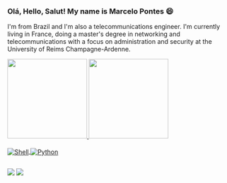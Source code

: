 ### Olá, Hello, Salut! My name is Marcelo Pontes 😄

I'm from Brazil and I'm also a telecommunications engineer. I'm currently living in France, doing a master's degree in networking and telecommunications with a focus on administration and security at the University of Reims Champagne-Ardenne. 

<div>
  <a href="https://github.com/marcelopontes1">
  <img height="180em" src="https://github-readme-stats.vercel.app/api?username=marcelopontes1&show_icons=true&theme=default&include_all_commits=true&count_private=true"/>
  <img height="180em" src="https://github-readme-stats.vercel.app/api/top-langs/?username=marcelopontes1&layout=compact&langs_count=7&theme=default"/>
</div>
  
<div style="display: inline_block"><br>
  <img align="center" alt="Shell" src="https://img.shields.io/badge/Shell_Script-121011?style=for-the-badge&logo=gnu-bash&logoColor=white">
  <img align="center" alt="Python" src="https://img.shields.io/badge/Python-14354C?style=for-the-badge&logo=python&logoColor=white">
</div>
  
##
  
  <div> 
  <a href = "mailto:marcelopontes.tele@gmail.com"><img src="https://img.shields.io/badge/-Gmail-%23333?style=for-the-badge&logo=gmail&logoColor=white" target="_blank"></a>
  <a href="https://www.linkedin.com/in/marcelopontestele" target="_blank"><img src="https://img.shields.io/badge/-LinkedIn-%230077B5?style=for-the-badge&logo=linkedin&logoColor=white" target="_blank"></a> 
 
</div>
  
